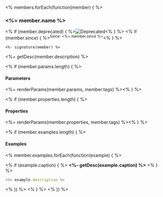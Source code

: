 <% members.forEach(function(member) { %>

### <%= member.name %>
<% if (member.deprecated) { %>![Deprecated](https://img.shields.io/badge/status-deprecated-orange.svg)<% } %>
<% if (member.since) { %><sup>Since: <%= member.since %></sup><% } %>

`<%- signature(member) %>`

<%= getDesc(member.description) %>

<% if (member.params.length) { %>
#### Parameters

<%= renderParams(member.params, member.tags) %><% } %>


<% if (member.properties.length) { %>
#### Properties

<%= renderParams(member.properties, member.tags) %><% } %>

<% if (member.examples.length) {  %>
#### Examples

<% member.examples.forEach(function(example) { %>

<% if (example.caption) { %>
**<%- getDesc(example.caption) %>**
<% } %>

```js
<%= example.description %>
```

<% }) %>
<% } %>
<% }) %>